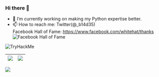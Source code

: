 ### Hi there 👋

- 🔭 I’m currently working on making my Python expertise better. 
- 📫 How to reach me: Twitter(@_b14d35)  
Facebook Hall of Fame: https://www.facebook.com/whitehat/thanks  
![Facebook Hall of Fame](https://pbs.twimg.com/media/Eeh05MuWoAITMBv?format=png&name=small)


![TryHackMe](https://tryhackme-badges.s3.amazonaws.com/b14d35.png?4102)
<!--
**b14d35/b14d35** is a ✨ _special_ ✨ repository because its `README.md` (this file) appears on your GitHub profile.

Here are some ideas to get you started:
- 🔭 I’m currently working on ...
- 👯 I’m looking to collaborate on ...
- 🤔 I’m looking for help with ...
- 💬 Ask me about ...

- 😄 Pronouns: ...
- ⚡ Fun fact: ...
-->

|![](https://github-readme-stats.vercel.app/api?username=b14d35&&show_icons=true&title_color=ffffff&icon_color=bb2acf&text_color=daf7dc&bg_color=151515&count_private=true&theme=dark)|![](https://github-readme-stats.vercel.app/api/top-langs/?username=b14d35&layout=compact&theme=dark&langs_count=10)|
|-|-|

![](https://activity-graph.herokuapp.com/graph?username=b14d35&theme=redical)

